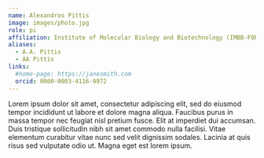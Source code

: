 ```yaml
---
name: Alexandros Pittis
image: images/photo.jpg
role: pi
affiliation: Institute of Molecular Biology and Biotechnology (IMBB-FORTH)
aliases:
  - A.A. Pittis
  - AA Pittis
links:
  #home-page: https://janesmith.com
  orcid: 0000-0003-4116-9972
---
```


Lorem ipsum dolor sit amet, consectetur adipiscing elit, sed do eiusmod tempor incididunt ut labore et dolore magna aliqua.
Faucibus purus in massa tempor nec feugiat nisl pretium fusce.
Elit at imperdiet dui accumsan.
Duis tristique sollicitudin nibh sit amet commodo nulla facilisi.
Vitae elementum curabitur vitae nunc sed velit dignissim sodales.
Lacinia at quis risus sed vulputate odio ut.
Magna eget est lorem ipsum.
